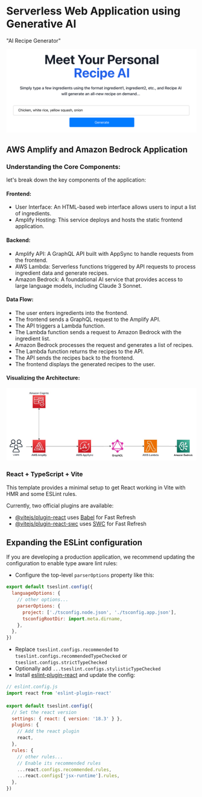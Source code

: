 # Serverless Web Application using Generative AI 
"AI Recipe Generator"

![Architecture Diagram](./build-serverless-app-UI.png)

## AWS Amplify and Amazon Bedrock Application

### Understanding the Core Components:

let's break down the key components of the application:

#### Frontend:

- User Interface: An HTML-based web interface allows users to input a list of ingredients.
- Amplify Hosting: This service deploys and hosts the static frontend application.

#### Backend:

- Amplify API: A GraphQL API built with AppSync to handle requests from the frontend.
- AWS Lambda: Serverless functions triggered by API requests to process ingredient data and generate recipes.
- Amazon Bedrock: A foundational AI service that provides access to large language models, including Claude 3 Sonnet.

#### Data Flow:

- The user enters ingredients into the frontend.
- The frontend sends a GraphQL request to the Amplify API.
- The API triggers a Lambda function.
- The Lambda function sends a request to Amazon Bedrock with the ingredient list.
- Amazon Bedrock processes the request and generates a list of recipes.
- The Lambda function returns the recipes to the API.
- The API sends the recipes back to the frontend.
- The frontend displays the generated recipes to the user.

#### Visualizing the Architecture:

![Architecture Diagram](./build-serverless-app.png)

### React + TypeScript + Vite

This template provides a minimal setup to get React working in Vite with HMR and some ESLint rules.

Currently, two official plugins are available:

- [@vitejs/plugin-react](https://github.com/vitejs/vite-plugin-react/blob/main/packages/plugin-react/README.md) uses [Babel](https://babeljs.io/) for Fast Refresh
- [@vitejs/plugin-react-swc](https://github.com/vitejs/vite-plugin-react-swc) uses [SWC](https://swc.rs/) for Fast Refresh

## Expanding the ESLint configuration

If you are developing a production application, we recommend updating the configuration to enable type aware lint rules:

- Configure the top-level `parserOptions` property like this:

```js
export default tseslint.config({
  languageOptions: {
    // other options...
    parserOptions: {
      project: ['./tsconfig.node.json', './tsconfig.app.json'],
      tsconfigRootDir: import.meta.dirname,
    },
  },
})
```

- Replace `tseslint.configs.recommended` to `tseslint.configs.recommendedTypeChecked` or `tseslint.configs.strictTypeChecked`
- Optionally add `...tseslint.configs.stylisticTypeChecked`
- Install [eslint-plugin-react](https://github.com/jsx-eslint/eslint-plugin-react) and update the config:

```js
// eslint.config.js
import react from 'eslint-plugin-react'

export default tseslint.config({
  // Set the react version
  settings: { react: { version: '18.3' } },
  plugins: {
    // Add the react plugin
    react,
  },
  rules: {
    // other rules...
    // Enable its recommended rules
    ...react.configs.recommended.rules,
    ...react.configs['jsx-runtime'].rules,
  },
})
```
